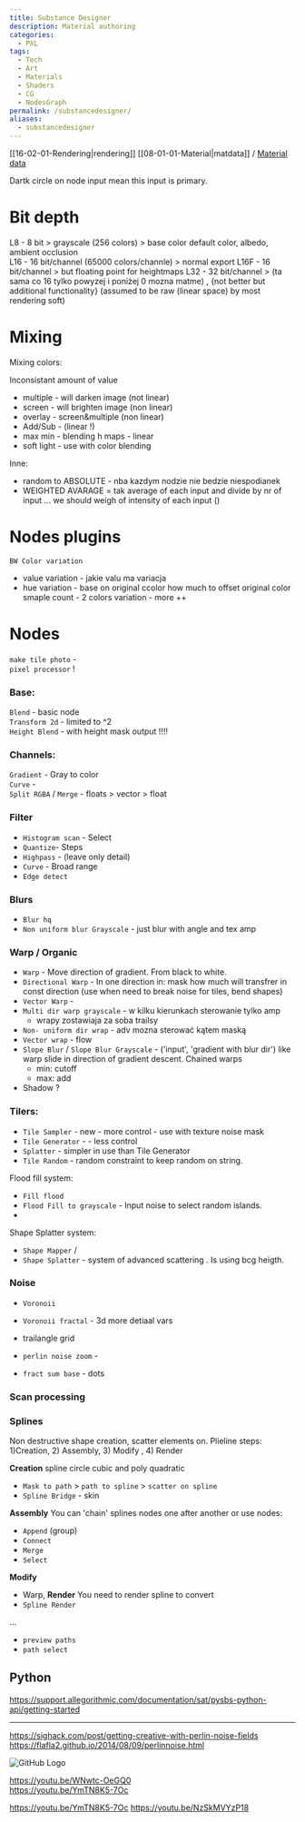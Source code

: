 ```yaml
---
title: Substance Designer
description: Material authoring
categories:
  - PXL
tags:
  - Tech
  - Art
  - Materials
  - Shaders
  - CG
  - NodesGraph
permalink: /substancedesigner/
aliases:
  - substancedesigner
---
```

[[16-02-01-Rendering|rendering]]
[[08-01-01-Material|matdata]] / [Material data](/matdata/)

Dartk circle on node input mean this input is primary.

# Bit depth

L8 - 8 bit  > grayscale (256 colors) > base color default color, albedo, ambient occlusion  
L16 - 16 bit/channel (65000 colors/channle) >   normal export
L16F - 16 bit/channel > but floating point for heightmaps
L32 -  32 bit/channel > (ta sama co 16 tylko powyzej i poniżej 0 mozna matme)   , {not better but additional functionality} (assumed to be raw (linear space) by most rendering soft)


# Mixing
Mixing colors:

Inconsistant amount of value
- multiple - will darken image (not linear)
- screen - will brighten image (non linear)
- overlay - screen&multiple (non linear)
- Add/Sub - (linear !)
- max min - blending h maps - linear
- soft light - use with color blending

Inne:
- random to ABSOLUTE - nba kazdym nodzie nie bedzie niespodianek
- WEIGHTED AVARAGE = tak average of each input and divide by nr of input ... we should weigh of intensity of each input ()


# Nodes plugins

`BW Color variation`  
- value variation - jakie valu ma variacja  
- hue variation - base on original ccolor how much to offset original color
smaple count - 2 colors variation - more ++

# Nodes

`make tile photo` -  
`pixel processor`  !   


### Base:
`Blend` - basic node  
`Transform 2d` - limited to ^2  
`Height Blend` -  with height mask output !!!!  

### Channels:
`Gradient` - Gray to color   
`Curve` -  
`Split RGBA` / `Merge` - floats > vector > float   

### Filter
- `Histogram scan` - Select
- `Quantize`- Steps
- `Highpass` - (leave only detail)
- `Curve` - Broad range
- `Edge detect`
### Blurs
- `Blur hq`
- `Non uniform blur Grayscale` - just blur  with angle and tex amp
### Warp / Organic
- `Warp` - Move direction of gradient. From black to white.
- `Directional Warp`  -  In one direction  in: mask how much will transfrer in const direction (use when need to break noise for tiles, bend shapes)
- `Vector Warp` -   
- `Multi dir warp grayscale` - w kilku kierunkach sterowanie  tylko amp
  - wrapy zostawiaja za soba  trailsy
- `Non- uniform dir wrap` - adv mozna sterować kątem maską
- `Vector wrap` - flow
- `Slope Blur` / `Slope Blur Grayscale` - ('input', 'gradient with blur dir') like warp slide in direction of gradient descent.  Chained warps
  - min: cutoff
  - max: add
- Shadow ?
### Tilers:
- `Tile Sampler` - new  - more control - use with texture noise mask
- `Tile Generator` -    - less control    
- `Splatter` -  simpler in use than  Tile Generator
- `Tile Random` - random constraint to keep random on string.    

Flood fill system:
- `Fill flood`   
- `Flood Fill to grayscale` - Input noise to select random islands.    
-

Shape Splatter system:
- `Shape Mapper` /
- `Shape Splatter`   - system of advanced scattering . Is using bcg heigth.

### Noise
- `Voronoii`
- `Voronoii fractal` - 3d more detiaal vars
- trailangle grid

- `perlin noise zoom` -   
- `fract sum base` - dots   

### Scan processing


### Splines
Non destructive shape creation, scatter elements on.
Plieline steps: 1)Creation, 2) Assembly, 3) Modify , 4) Render

**Creation**
spline circle cubic and poly quadratic
- `Mask to path` > `path to spline` > `scatter on spline`
- `Spline Bridge` - skin

**Assembly**
You can 'chain' splines nodes one after another or use nodes:
- `Append` (group)
- `Connect`
- `Merge`
- `Select`

**Modify**
- Warp,
**Render**
You need to render spline to convert
- `Spline Render`

...

- `preview paths`
- `path select`


## Python
https://support.allegorithmic.com/documentation/sat/pysbs-python-api/getting-started

-----


https://sighack.com/post/getting-creative-with-perlin-noise-fields
https://flafla2.github.io/2014/08/09/perlinnoise.html

![GitHub Logo](/Sources/noise/SubstanceNoises.png)




https://youtu.be/WNwtc-OeGQ0  
https://youtu.be/YmTN8K5-7Oc  

https://youtu.be/YmTN8K5-7Oc
https://youtu.be/NzSkMVYzP18
